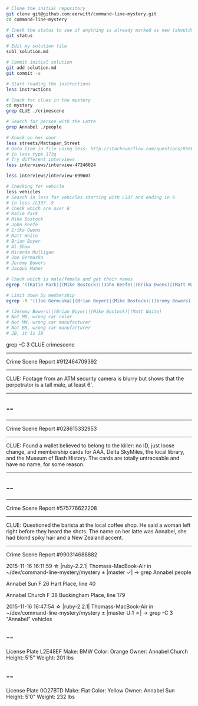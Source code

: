 ```zsh
# Clone the initial repository
git clone git@github.com:eerwitt/command-line-mystery.git
cd command-line-mystery

# Check the status to see if anything is already marked as new (shouldn't be)
git status

# Edit my solution file
subl solution.md

# Commit initial solution
git add solution.md
git commit -a

# Start reading the instructions
less instructions

# Check for clues in the mystery
cd mystery
grep CLUE ./crimescene

# Search for person with the Latte
grep Annabel ./people

# Knock on her door
less streets/Mattapan_Street
# Goto line in file using less: http://stackoverflow.com/questions/8586648/going-to-a-specific-line-number-using-less-in-unix
# in less type 173g
# Try different interviews
less interviews/interview-47246024

less interviews/interview-699607

# Checking for vehicle
less vehicles
# Search in less for vehicles starting with L337 and ending in 9
# in less /L337..9
# Check which are over 6'
# Katie Park
# Mike Bostock
# John Keefe
# Erika Owens
# Matt Waite
# Brian Boyer
# Al Shaw
# Miranda Mulligan
# Joe Germuska
# Jeremy Bowers
# Jacqui Maher

# Check which is male/female and get their names
egrep '((Katie Park)|(Mike Bostock)|(John Keefe)|(Erika Owens)|(Matt Waite)|(Brian Boyer)|(Al Shaw)|(Miranda Mulligan)|(Joe Germuska)|(Jeremy Bowers)|(Jacqui Maher))' ./people | grep '\tM\t' | cut -f1

# Limit down by membership
egrep -R '((Joe Germuska)|(Brian Boyer)|(Mike Bostock)|(Jeremy Bowers)|(John Keefe)|(Al Shaw)|(Matt Waite))' ./memberships

# (Jeremy Bowers)|(Brian Boyer)|(Mike Bostock)|(Matt Waite)
# Not MB, wrong car color
# Not MW, wrong car manufacturer
# Not BB, wrong car manufacturer
# JB, it is JB
```

grep -C 3 CLUE crimescene  
*******
Crime Scene Report #912464709392
********
CLUE: Footage from an ATM security camera is blurry but shows that the perpetrator is a tall male, at least 6'.


*******
--
--
*******
Crime Scene Report #028615332953
********
CLUE: Found a wallet believed to belong to the killer: no ID, just loose change, and membership cards for AAA, Delta SkyMiles, the local library, and the Museum of Bash History. The cards are totally untraceable and have no name, for some reason.


*******
--
--
*******
Crime Scene Report #575776622208
********
CLUE: Questioned the barista at the local coffee shop. He said a woman left right before they heard the shots. The name on her latte was Annabel, she had blond spiky hair and a New Zealand accent.

*******
Crime Scene Report #990314688882

 2015-11-16 16:11:59 ☆ |ruby-2.2.1| Thomass-MacBook-Air in ~/dev/command-line-mystery/mystery
± |master ✓| → grep Annabel people

Annabel Sun	F	26	Hart Place, line 40

Annabel Church	F	38	Buckingham Place, line 179



 2015-11-16 16:47:54 ☆ |ruby-2.2.1| Thomass-MacBook-Air in ~/dev/command-line-mystery/mystery
± |master U:1 ✗| → grep -C 3 "Annabel" vehicles

--
--
License Plate L2E48EF
Make: BMW
Color: Orange
Owner: Annabel Church
Height: 5'5"
Weight: 201 lbs

--
--
License Plate 0O27BTD
Make: Fiat
Color: Yellow
Owner: Annabel Sun
Height: 5'0"
Weight: 232 lbs


